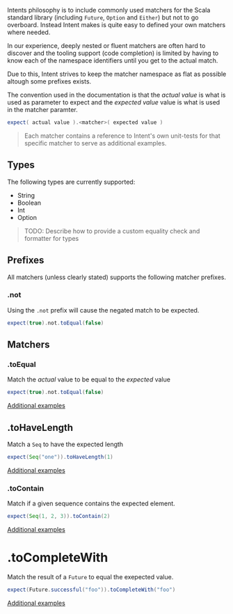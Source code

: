 Intents philosophy is to include commonly used matchers for the Scala standard library
(including `Future`, `Option` and `Either`) but not to go overboard. Instead Intent makes is
quite easy to defined your own matchers where needed.

In our experience, deeply nested or fluent matchers are often hard to discover and the
tooling support (code completion) is limited by having to know each of the namespace
identifiers until you get to the actual match.

Due to this, Intent strives to keep the matcher namespace as flat as possible altough
some prefixes exists.

The convention used in the documentation is that the _actual value_ is what is used as
parameter to expect and the _expected value_ value is what is used in the matcher
paramter.

```scala
expect( actual value ).<matcher>( expected value )
```

> Each matcher contains a reference to Intent's own unit-tests for that specific matcher to
> serve as additional examples.


## Types

The following types are currently supported:

- String
- Boolean
- Int
- Option

> TODO: Describe how to provide a custom equality check and formatter for types


## Prefixes

All matchers (unless clearly stated) supports the following matcher prefixes.

### .not

Using the `.not` prefix will cause the negated match to be expected.

```scala
expect(true).not.toEqual(false)
```

## Matchers

### .toEqual

Match the _actual_ value to be equal to the _expected_ value

```scala
expect(true).not.toEqual(false)
```

[Additional examples](https://github.com/factor10/intent/blob/master/src/test/scala/intent/matchers/ToEqualTest.scala)


## .toHaveLength

Match a `Seq` to have the expected length

```scala
expect(Seq("one")).toHaveLength(1)
````

[Additional examples](https://github.com/factor10/intent/blob/master/src/test/scala/intent/matchers/ToHaveLengthTest.scala)


### .toContain

Match if a given sequence contains the expected element.

```scala
expect(Seq(1, 2, 3)).toContain(2)
```

[Additional examples](https://github.com/factor10/intent/blob/master/src/test/scala/intent/matchers/ToContainTest.scala)

# .toCompleteWith

Match the result of a `Future` to equal the exepected value.

```scala
expect(Future.successful("foo")).toCompleteWith("foo")
```

[Additional examples](https://github.com/factor10/intent/blob/master/src/test/scala/intent/matchers/ToHaveLengthTest.scala)
